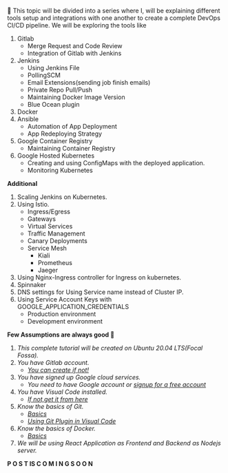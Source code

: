 :metal: This topic will be divided into a series where I, will be explaining different tools setup and integrations with one another to create a complete DevOps CI/CD pipeline.
We will be exploring the tools like 
1. Gitlab
   * Merge Request and Code Review
   * Integration of Gitlab with Jenkins
2. Jenkins
   * Using Jenkins File
   * PollingSCM
   * Email Extensions(sending job finish emails)
   * Private Repo Pull/Push
   * Maintaining Docker Image Version
   * Blue Ocean plugin
3. Docker
4. Ansible
   * Automation of App Deployment
   * App Redeploying Strategy
5. Google Container Registry
   * Maintaining Container Registry
6. Google Hosted Kubernetes
   * Creating and using ConfigMaps with the deployed application.
   * Monitoring Kubernetes

**Additional**
1. Scaling Jenkins on Kubernetes.
2. Using Istio.
    * Ingress/Egress
    * Gateways
    * Virtual Services
    * Traffic Management
    * Canary Deployments
    * Service Mesh
       * Kiali
       * Prometheus
       * Jaeger  
3. Using Nginx-Ingress controller for Ingress on kubernetes.
4. Spinnaker
5. DNS settings for Using Service name instead of Cluster IP.
6. Using Service Account Keys with GOOGLE_APPLICATION_CREDENTIALS
    * Production environment
    * Development environment



**Few Assumptions are always good :fox_face:**
1. *This complete tutorial will be created on Ubuntu 20.04 LTS(Focal Fossa).*
2. *You have Gitlab account.*
   * *[You can create if not!](https://gitlab.com/-/trial_registrations/new?glm_source=about.gitlab.com&glm_content=free-trial)*
3. *You have signed up Google cloud services.*
   * *You need to have Google account or [signup for a free account](https://console.cloud.google.com/freetrial/signup/)*
4. *You have Visual Code installed.*
   * *[If not,get it from here](https://code.visualstudio.com/)*
5. *Know the basics of Git.*
   * *[Basics](https://github.com/supersaiyane/Git-Cheetsheet)*
   * *[Using Git Plugin in Visual Code](https://code.visualstudio.com/docs/editor/versioncontrol)*
6. *Know the basics of Docker.*
   * *[Basics](https://github.com/supersaiyane/docker-cheatsheet/blob/master/README.md)*
7. *We will be using React Application as Frontend and Backend as Nodejs server.*




**P O S T IS C O M I N G S O O N**



